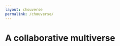 ```yaml
---
layout: chouverse
permalink: /chouverse/
---
```


<h1 class="display-3">A collaborative multiverse</h1>